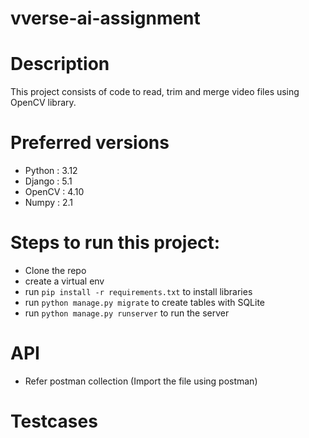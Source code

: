 # vverse-ai-assignment

# Description
This project consists of code to read, trim and merge video files using OpenCV library.

# Preferred versions
- Python : 3.12
- Django : 5.1
- OpenCV : 4.10
- Numpy : 2.1


# Steps to run this project:

- Clone the repo
- create a virtual env
- run `pip install -r requirements.txt` to install libraries
- run `python manage.py migrate` to create tables with SQLite
- run `python manage.py runserver` to run the server


# API
- Refer postman collection (Import the file using postman)


# Testcases
